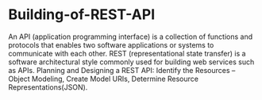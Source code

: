 # Building-of-REST-API

An API (application programming interface) is a collection of functions and protocols that enables two software applications or systems to communicate with each other. REST (representational state transfer) is a software architectural style commonly used for building web services such as APIs.
Planning and Designing a REST API: Identify the Resources – Object Modeling, Create Model URIs, Determine Resource Representations(JSON). 
